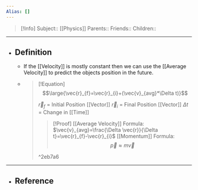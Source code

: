 ```yaml
---
Alias: []
---
```

> [!Info]
> Subject:: [[Physics]]
> Parents:: 
> Friends:: 
> Children:: 
---
- ## Definition
	- If the [[Velocity]] is mostly constant then we can use the [[Average Velocity]] to predict the objects position in the future.
	- > [!Equation]
	  > $$\large{\vec{r}_{f}=\vec{r}_{i}+(\vec{v}_{avg}*\Delta t)}$$
	  > 
	  > $\vec{r}_{f}$ = Initial Position [[Vector]]
	  > $\vec{r}_{i}$ = Final Position [[Vector]]
	  > $\Delta t$ = Change in [[Time]]
	  > 
	  > > [!Proof]
	  > > [[Average Velocity]] Formula:
	  > > $\vec{v}_{avg}=\frac{\Delta \vec{r}}{\Delta t}=\vec{r}_{f}-\vec{r}_{i}$
	  > > [[Momentum]] Formula:
	  > > $$\vec{p}\approx m\vec{v}$$
	  > > 
	  > ^2eb7a6
---
- ## Reference